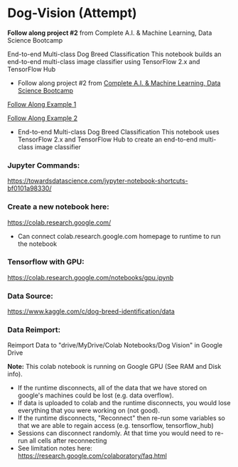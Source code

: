 # Dog-Vision (Attempt)
**Follow along project #2** from Complete A.I. & Machine Learning, Data Science Bootcamp

End-to-end Multi-class Dog Breed Classification This notebook builds an end-to-end multi-class image classifier using TensorFlow 2.x and TensorFlow Hub

* Follow along project #2 from [Complete A.I. & Machine Learning, Data Science Bootcamp
](https://www.udemy.com/course/complete-machine-learning-and-data-science-zero-to-mastery/?utm_source=adwords&utm_medium=udemyads&utm_campaign=Search_DSA_Alpha_Prof_la.EN_cc.US&campaigntype=Search&portfolio=USA&language=EN&product=Course&test=&audience=DSA&topic=Data_Science&priority=Alpha&utm_content=deal4584&utm_term=_._ag_161389392715_._ad_696073743339_._kw__._de_c_._dm__._pl__._ti_dsa-1677974310676_._li_9017943_._pd__._&matchtype=&gad_source=1&gad_campaignid=21161092028&gbraid=0AAAAADROdO38tJa7GzNZwI_a_D3FRq41a&gclid=CjwKCAjwvuLDBhAOEiwAPtF0VoN5oSk0wJib_SeqCJ9aAxhKcnmyRW_qBHwDloDYyQ5mc3NPmbw4FhoCPE0QAvD_BwE&couponCode=PMNVD1525)

[Follow Along Example 1](https://colab.research.google.com/github/mrdbourke/zero-to-mastery-ml/blob/master/section-4-unstructured-data-projects/end-to-end-dog-vision-video.ipynb#scrollTo=1bqaEkVQOviP)

[Follow Along Example 2](https://colab.research.google.com/github/prathameshparit/dog_breed_prediction_model/blob/main/dog_breed_detection.ipynb#scrollTo=7EE1_vZ94Rho)

* End-to-end Multi-class Dog Breed Classification
This notebook uses TensorFlow 2.x and TensorFlow Hub to create an end-to-end multi-class image classifier  

### Jupyter Commands:
https://towardsdatascience.com/jypyter-notebook-shortcuts-bf0101a98330/

### Create a new notebook here:
https://colab.research.google.com/
* Can connect colab.research.google.com homepage to runtime to run the notebook

### Tensorflow with GPU:
https://colab.research.google.com/notebooks/gpu.ipynb

### Data Source:
https://www.kaggle.com/c/dog-breed-identification/data

### Data Reimport:
Reimport Data to "drive/MyDrive/Colab Notebooks/Dog Vision" in Google Drive

**Note:** This colab notebook is running on Google GPU (See RAM and Disk info).
* If the runtime disconnects, all of the data that we have stored on google's machines could be lost (e.g. data overflow).
* If data is uploaded to colab and the runtime disconnects, you would lose everything that you were working on (not good).
* If the runtime disconnects, "Reconnect" then re-run some variables so that we are able to regain access (e.g. tensorflow, tensorflow_hub)
* Sessions can disconnect randomly. At that time you would need to re-run all cells after reconnecting
* See limitation notes here: https://research.google.com/colaboratory/faq.html
